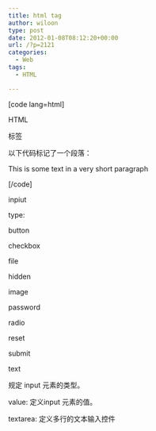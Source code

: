 ```yaml
---
title: html tag
author: wiloon
type: post
date: 2012-01-08T08:12:20+00:00
url: /?p=2121
categories:
  - Web
tags:
  - HTML

---
```

[code lang=html]
  
HTML <p> 标签
  
以下代码标记了一个段落：
  
<p>This is some text in a very short paragraph</p>
  
[/code]

inpiut
  
type:
  
button
  
checkbox
  
file
  
hidden
  
image
  
password
  
radio
  
reset
  
submit
  
text
  
规定 input 元素的类型。

value: 定义input 元素的值。

textarea: 定义多行的文本输入控件